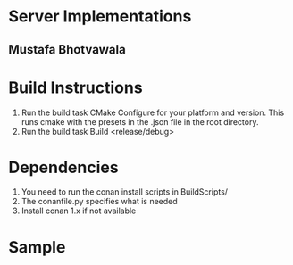 # Server Implementations
## Mustafa Bhotvawala

# Build Instructions
1. Run the build task CMake Configure for your platform and version. This runs cmake with the presets in the .json file in the root directory. 
2. Run the build task Build <release/debug>


# Dependencies
1. You need to run the conan install scripts in BuildScripts/
2. The conanfile.py specifies what is needed
3. Install conan 1.x if not available


# Sample

